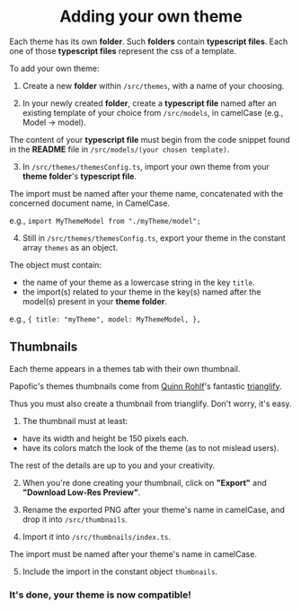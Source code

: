 <div align="center">

# Adding your own theme

</div>

Each theme has its own **folder**. Such **folders** contain **typescript files**.
Each one of those **typescript files** represent the css of a template.

To add your own theme:

1. Create a new **folder** within `/src/themes`, with a name of your choosing.

2. In your newly created **folder**, create a **typescript file** named after an existing template of your choice from `/src/models`, in camelCase (e.g., Model -> model).

The content of your **typescript file** must begin from the code snippet found in the **README** file in `/src/models/(your chosen template)`.

3. In `/src/themes/themesConfig.ts`, import your own theme from your **theme folder**'s **typescript file**.

The import must be named after your theme name, concatenated with the concerned document name, in CamelCase.

e.g., `import MyThemeModel from "./myTheme/model";`

4. Still in `/src/themes/themesConfig.ts`, export your theme in the constant array `themes` as an object.

The object must contain:

- the name of your theme as a lowercase string in the key `title`.
- the import(s) related to your theme in the key(s) named after the model(s) present in your **theme folder**.

e.g., `{ title: "myTheme", model: MyThemeModel, },`

## Thumbnails

Each theme appears in a themes tab with their own thumbnail.

Papofic's themes thumbnails come from [Quinn Rohlf](https://github.com/qrohlf)'s fantastic [trianglify](https://trianglify.io/).

Thus you must also create a thumbnail from trianglify. Don't worry, it's easy.

1. The thumbnail must at least:

- have its width and height be 150 pixels each.
- have its colors match the look of the theme (as to not mislead users).

The rest of the details are up to you and your creativity.

2. When you're done creating your thumbnail, click on **"Export"** and **"Download Low-Res Preview"**.

3. Rename the exported PNG after your theme's name in camelCase, and drop it into `/src/thumbnails`.

4. Import it into `/src/thumbnails/index.ts`.

The import must be named after your theme's name in camelCase.

5. Include the import in the constant object `thumbnails`.

### It's done, your theme is now compatible!
